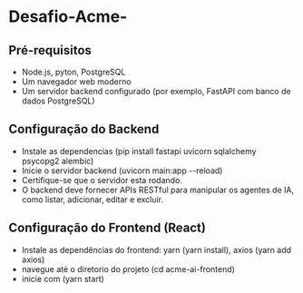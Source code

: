 <h1>Desafio-Acme-</h1>

## Pré-requisitos

+ Node.js, pyton, PostgreSQL
+ Um navegador web moderno
+ Um servidor backend configurado (por exemplo, FastAPI com banco de dados PostgreSQL)

## Configuração do Backend
+ Instale as dependencias (pip install fastapi uvicorn sqlalchemy psycopg2 alembic) 
+ Inicie o servidor backend (uvicorn main:app --reload)
+ Certifique-se que o servidor esta rodando. 
+ O backend deve fornecer APIs RESTful para manipular os agentes de IA, como listar, adicionar, editar e excluir.

## Configuração do Frontend (React)
+ Instale as dependências do frontend: yarn (yarn install), axios (yarn add axios) 
+ navegue até o diretorio do projeto (cd acme-ai-frontend)
+ inicie com (yarn start) 
